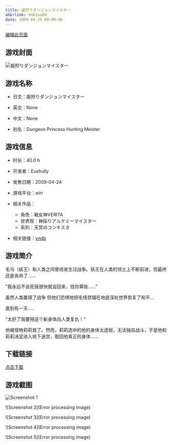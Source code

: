 ```yaml
---
title: 姫狩りダンジョンマイスター
abbrlink: 9db1aa00
date: 2009-04-24 00:00:00
---
```

[编辑此页面](https://github.com/ACG-3/ADV3-source/blob/main/source/_posts/games/%E5%A7%AB%E7%8B%A9%E3%82%8A%E3%83%80%E3%83%B3%E3%82%B8%E3%83%A7%E3%83%B3%E3%83%9E%E3%82%A4%E3%82%B9%E3%82%BF%E3%83%BC.md)

## 游戏封面

![姫狩りダンジョンマイスター](https://pan.timero.xyz/d/onedrive/img_lib_001/%E5%A7%AB%E7%8B%A9%E3%82%8A%E3%83%80%E3%83%B3%E3%82%B8%E3%83%A7%E3%83%B3%E3%83%9E%E3%82%A4%E3%82%B9%E3%82%BF%E3%83%BC_cover.avif)


## 游戏名称

- 日文：姫狩りダンジョンマイスター
- 英文：None
- 中文：None

- 别名：Dungeon Princess Hunting Meister


## 游戏信息

- 时长：40.0 h
- 开发者：Eushully
- 发售日期：2009-04-24
- 游戏平台：win
- 相关作品：
   - 角色：戦女神VERITA
   - 世界观：神採りアルケミーマイスター
   - 系列：天冥のコンキスタ

- 相关链接：[vndb](https://vndb.org/v1195)


## 游戏简介

毛乌（妖王）和人类之间曾经发生过战争。妖王在人类的领土上不断前进，但最终还是丧命了......

"我永远不会死我很快就会回来，找你算账......"

虽然人类赢得了战争 但他们恐惧地把毛怪禁锢在地底深处世界恢复了和平...

直到有一天.....

"太好了我要用这个新身体向人类复仇！"

他被怪物莉莉救了。然而，莉莉选中的他的身体太虚弱，无法独自战斗，于是他和莉莉决定进入地下迷宫，取回他真正的身体......




## 下载链接

[点击下载](https://pan.timero.xyz/onedrive/adv_lib_001/%E5%A7%AB%E7%8B%A9%E3%82%8A%E3%83%80%E3%83%B3%E3%82%B8%E3%83%A7%E3%83%B3%E3%83%9E%E3%82%A4%E3%82%B9%E3%82%BF%E3%83%BC)


## 游戏截图


![Screenshot 1](https://pan.timero.xyz/d/onedrive/img_lib_001/%E5%A7%AB%E7%8B%A9%E3%82%8A%E3%83%80%E3%83%B3%E3%82%B8%E3%83%A7%E3%83%B3%E3%83%9E%E3%82%A4%E3%82%B9%E3%82%BF%E3%83%BC_Screenshot_1.avif)

![Screenshot 2](Error processing image)

![Screenshot 3](Error processing image)

![Screenshot 4](Error processing image)

![Screenshot 5](Error processing image)

